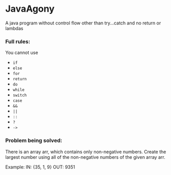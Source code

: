 # JavaAgony
A java program without control flow other than try...catch and no return or lambdas

### Full rules:
You cannot use
- `if`
- `else`
- `for`
- `return`
- `do`
- `while`
- `switch`
- `case`
- `&&`
- `||`
- `::`
- `?`
- `->`

### Problem being solved:
There is an array arr, which contains only non-negative numbers. Create the largest number using all of the non-negative numbers of the given array arr.

Example:
IN: {35, 1, 9}
OUT: 9351
